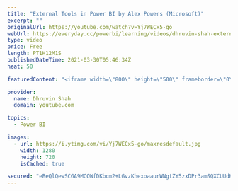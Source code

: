 ```yaml
---
title: "External Tools in Power BI by Alex Powers (Microsoft)"
excerpt: ""
originalUrl: https://youtube.com/watch?v=Yj7WECx5-go
webUrl: https://everyday.cc/powerbi/learning/videos/dhruvin-shah-external-tools-in-power-bi-by-alex-powers-microsoft/
type: video
price: Free
length: PT1H12M1S
publishedDateTime: 2021-03-30T05:46:34Z
heat: 50

featuredContent: "<iframe width=\"800\" height=\"500\" frameborder=\"0\" src=\"https://www.youtube.com/embed/Yj7WECx5-go\" allow=\"accelerometer; autoplay; encrypted-media; gyroscope; picture-in-picture\" allowfullscreen></iframe>"

provider:
  name: Dhruvin Shah
  domain: youtube.com

topics:
  - Power BI

images:
  - url: https://i.ytimg.com/vi/Yj7WECx5-go/maxresdefault.jpg
    width: 1280
    height: 720
    isCached: true

secured: "eBeQlQewSCGA9MCOWfDKbcm2+LGvzKhexoaaurWNgtZY5zxDPr3amSQXCUUdH4Y0bIyS+qLBCvSZGAXrQkSIVr11a0bugEL4rgdPg2ViGlA9hBas+T/WcWG8DZhZBHDoVneA0mN4pLIICRBInGCMsZtes/3ycDUM4m40WXDGmpIEFCiQSz0aJ2ZYts/kLtV30omqqIzWqZCDKPtaMRAmvvk1nee1fd+fdFXAwDubvERz9JCsU8GxMwM3+3sucjxAA7+kV6e33p29M8RrTVBUUPqX/cuJrsciKgJ/bCe/QhkoX8mGEy1VD2xSPoudlEolM9ebT3HlbqXS3aaN/NkFdvZeMHgszRIT9G8doBNa5NwRClaljuFLuyIV9EllsC2Ht9ChsDFref8dJc5VkUR6S34ZvXZtMcoiUYNkSWcC598=;zb17N4wkhhmeTIGtOkx7Lg=="
---
```



